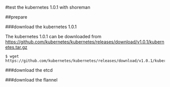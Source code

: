 #test the kubernetes 1.0.1 with shoreman

##prepare

###download the kubernetes 1.0.1

The kubernetes 1.0.1 can be downloaded from https://github.com/kubernetes/kubernetes/releases/download/v1.0.1/kubernetes.tar.gz

```shell
$ wget https://github.com/kubernetes/kubernetes/releases/download/v1.0.1/kubernetes.tar.gz
```


###download the etcd

###download the flannel

